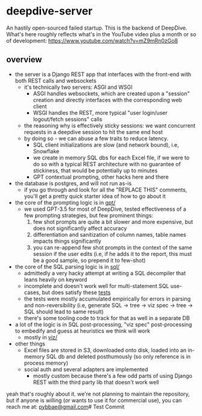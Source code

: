 # deepdive-server

An hastily open-sourced failed startup. This is the backend of DeepDive.
What's here roughly reflects what's in the YouTube video plus a month or so of development: https://www.youtube.com/watch?v=mZ9mRn0zGo8

## overview

* the server is a Django REST app that interfaces with the front-end with both REST calls and websockets
  * it's technically two servers: ASGI and WSGI
    * ASGI handles websockets, which are created upon a "session" creation and directly interfaces with the corresponding web client
    * WSGI handles the REST, more typical "user login/user logout/fetch sessions" calls
  * the reasoning why is effectively sticky sessions: we want concurrent requests in a deepdive session to hit the same end host
  * by doing so - we can abuse a few traits to reduce latency.
    * SQL client initializations are slow (and network bound), i.e, Snowflake
    * we create in memory SQL dbs for each Excel file, if we were to do so with a typical REST architecture with no guarantee of stickiness, that would be potentially up to minutes
    * GPT contextual prompting, other hacks here and there
* the database is postgres, and will not run as-is
  * if you go through and look for all the "REPLACE THIS" comments, you'll get a pretty quick starter idea of how to go about it
* the core of the prompting logic is in [gpt/](https://github.com/bkdevs/deepdive-server/tree/main/deepdive/gpt)
  * we used GPT-3.5 for most of DeepDive, tested effectiveness of a few prompting strategies, but few prominent things:
    1. few shot prompts are quite a bit slower and more expensive, but does not significantly affect accuracy
    2. differentiation and sanitization of column names, table names impacts things significantly
    3. you can re-append few shot prompts in the context of the same session if the user edits (i.e, if he adds it to the report, this must be a good sample, so prepend it to few-shot)
* the core of the SQL parsing logic is in [sql/](https://github.com/bkdevs/deepdive-server/tree/main/deepdive/sql)
  * admittedly a very hacky attempt at writing a SQL decompiler that leans heavily on keyword
  * incomplete and doesn't work well for multi-statement SQL use-cases, but does satisfy these [tests](https://github.com/bkdevs/deepdive-server/tree/main/deepdive/test/sql)
  * the tests were mostly accumulated empirically for errors in parsing and non-reversibility (i.e, generate SQL -> tree -> viz spec -> tree -> SQL should lead to same result)
  * there's some tooling code to track for that as well in a separate DB
* a lot of the logic is in SQL post-processing, "viz spec" post-processing to embedify and guess at heuristics we think will work
  * mostly in [viz/](https://github.com/bkdevs/deepdive-server/tree/main/deepdive/viz)
* other things
  * Excel files are stored in S3, downloaded onto disk, loaded into an in-memory SQL db and deleted posthumously (so only reference is in process memory)
  * social auth and several adapters are implemented
    * mostly custom because there's a few odd parts of using Django REST with the third party lib that doesn't work well


yeah that's roughly about it. 
we're not planning to maintain the repository, but if anyone is willing (or wants to use it for commercial use), you can reach me at: pybbae@gmail.com# Test Commit
